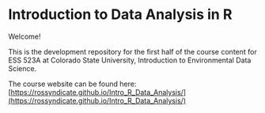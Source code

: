# Introduction to Data Analysis in R

Welcome!

This is the development repository for the first half of the course content for ESS 523A at Colorado State University, Introduction to Environmental Data Science.

The course website can be found here: [https://rossyndicate.github.io/Intro_R_Data_Analysis/](https://rossyndicate.github.io/Intro_R_Data_Analysis/)
